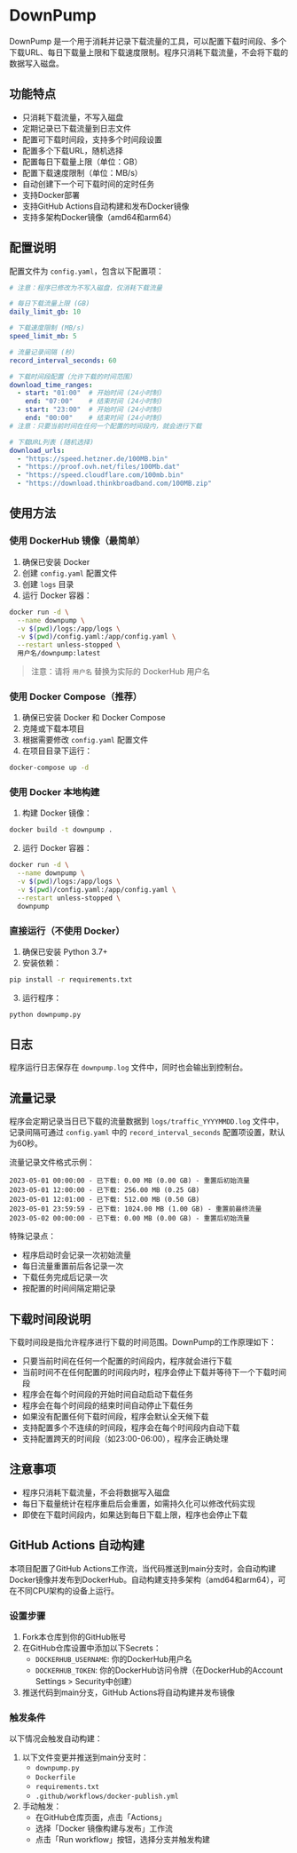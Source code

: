 # DownPump

DownPump 是一个用于消耗并记录下载流量的工具，可以配置下载时间段、多个下载URL、每日下载量上限和下载速度限制。程序只消耗下载流量，不会将下载的数据写入磁盘。

## 功能特点

- 只消耗下载流量，不写入磁盘
- 定期记录已下载流量到日志文件
- 配置可下载时间段，支持多个时间段设置
- 配置多个下载URL，随机选择
- 配置每日下载量上限（单位：GB）
- 配置下载速度限制（单位：MB/s）
- 自动创建下一个可下载时间的定时任务
- 支持Docker部署
- 支持GitHub Actions自动构建和发布Docker镜像
- 支持多架构Docker镜像（amd64和arm64）

## 配置说明

配置文件为 `config.yaml`，包含以下配置项：

```yaml
# 注意：程序已修改为不写入磁盘，仅消耗下载流量

# 每日下载流量上限 (GB)
daily_limit_gb: 10

# 下载速度限制 (MB/s)
speed_limit_mb: 5

# 流量记录间隔 (秒)
record_interval_seconds: 60

# 下载时间段配置（允许下载的时间范围）
download_time_ranges:
  - start: "01:00"  # 开始时间 (24小时制)
    end: "07:00"    # 结束时间 (24小时制)
  - start: "23:00"  # 开始时间 (24小时制)
    end: "00:00"    # 结束时间 (24小时制)
# 注意：只要当前时间在任何一个配置的时间段内，就会进行下载

# 下载URL列表 (随机选择)
download_urls:
  - "https://speed.hetzner.de/100MB.bin"
  - "https://proof.ovh.net/files/100Mb.dat"
  - "https://speed.cloudflare.com/100mb.bin"
  - "https://download.thinkbroadband.com/100MB.zip"
```

## 使用方法

### 使用 DockerHub 镜像（最简单）

1. 确保已安装 Docker
2. 创建 `config.yaml` 配置文件
3. 创建 `logs` 目录
4. 运行 Docker 容器：

```bash
docker run -d \
  --name downpump \
  -v $(pwd)/logs:/app/logs \
  -v $(pwd)/config.yaml:/app/config.yaml \
  --restart unless-stopped \
  用户名/downpump:latest
```

> 注意：请将 `用户名` 替换为实际的 DockerHub 用户名

### 使用 Docker Compose（推荐）

1. 确保已安装 Docker 和 Docker Compose
2. 克隆或下载本项目
3. 根据需要修改 `config.yaml` 配置文件
4. 在项目目录下运行：

```bash
docker-compose up -d
```

### 使用 Docker 本地构建

1. 构建 Docker 镜像：

```bash
docker build -t downpump .
```

2. 运行 Docker 容器：

```bash
docker run -d \
  --name downpump \
  -v $(pwd)/logs:/app/logs \
  -v $(pwd)/config.yaml:/app/config.yaml \
  --restart unless-stopped \
  downpump
```

### 直接运行（不使用 Docker）

1. 确保已安装 Python 3.7+
2. 安装依赖：

```bash
pip install -r requirements.txt
```

3. 运行程序：

```bash
python downpump.py
```

## 日志

程序运行日志保存在 `downpump.log` 文件中，同时也会输出到控制台。

## 流量记录

程序会定期记录当日已下载的流量数据到 `logs/traffic_YYYYMMDD.log` 文件中，记录间隔可通过 `config.yaml` 中的 `record_interval_seconds` 配置项设置，默认为60秒。

流量记录文件格式示例：
```
2023-05-01 00:00:00 - 已下载: 0.00 MB (0.00 GB) - 重置后初始流量
2023-05-01 12:00:00 - 已下载: 256.00 MB (0.25 GB)
2023-05-01 12:01:00 - 已下载: 512.00 MB (0.50 GB)
2023-05-01 23:59:59 - 已下载: 1024.00 MB (1.00 GB) - 重置前最终流量
2023-05-02 00:00:00 - 已下载: 0.00 MB (0.00 GB) - 重置后初始流量
```

特殊记录点：
- 程序启动时会记录一次初始流量
- 每日流量重置前后各记录一次
- 下载任务完成后记录一次
- 按配置的时间间隔定期记录

## 下载时间段说明

下载时间段是指允许程序进行下载的时间范围。DownPump的工作原理如下：

- 只要当前时间在任何一个配置的时间段内，程序就会进行下载
- 当前时间不在任何配置的时间段内时，程序会停止下载并等待下一个下载时间段
- 程序会在每个时间段的开始时间自动启动下载任务
- 程序会在每个时间段的结束时间自动停止下载任务
- 如果没有配置任何下载时间段，程序会默认全天候下载
- 支持配置多个不连续的时间段，程序会在每个时间段内自动下载
- 支持配置跨天的时间段（如23:00-06:00），程序会正确处理

## 注意事项

- 程序只消耗下载流量，不会将数据写入磁盘
- 每日下载量统计在程序重启后会重置，如需持久化可以修改代码实现
- 即使在下载时间段内，如果达到每日下载上限，程序也会停止下载

## GitHub Actions 自动构建

本项目配置了GitHub Actions工作流，当代码推送到main分支时，会自动构建Docker镜像并发布到DockerHub。自动构建支持多架构（amd64和arm64），可在不同CPU架构的设备上运行。

### 设置步骤

1. Fork本仓库到你的GitHub账号
2. 在GitHub仓库设置中添加以下Secrets：
   - `DOCKERHUB_USERNAME`: 你的DockerHub用户名
   - `DOCKERHUB_TOKEN`: 你的DockerHub访问令牌（在DockerHub的Account Settings > Security中创建）
3. 推送代码到main分支，GitHub Actions将自动构建并发布镜像

### 触发条件

以下情况会触发自动构建：
1. 以下文件变更并推送到main分支时：
   - `downpump.py`
   - `Dockerfile`
   - `requirements.txt`
   - `.github/workflows/docker-publish.yml`
2. 手动触发：
   - 在GitHub仓库页面，点击「Actions」
   - 选择「Docker 镜像构建与发布」工作流
   - 点击「Run workflow」按钮，选择分支并触发构建